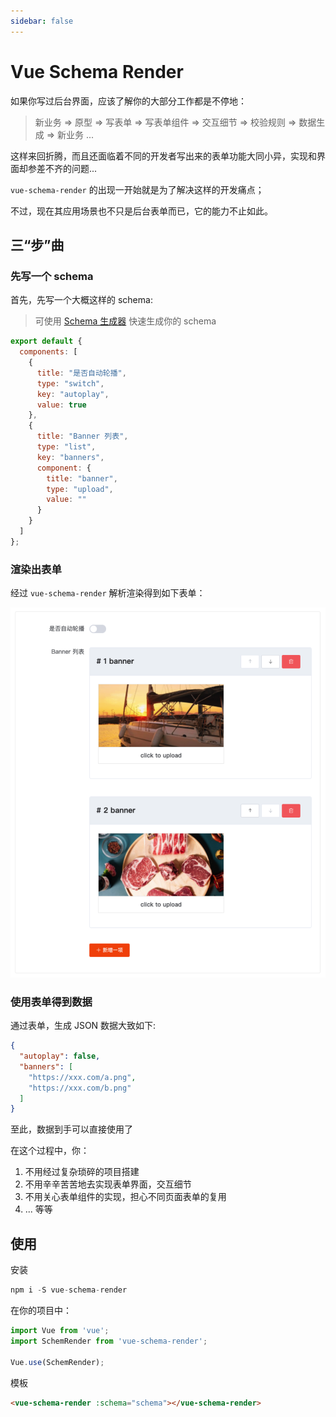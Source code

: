 ```yaml
---
sidebar: false
---
```


# Vue Schema Render

如果你写过后台界面，应该了解你的大部分工作都是不停地：

> 新业务 => 原型 => 写表单 => 写表单组件 => 交互细节 => 校验规则 => 数据生成 => 新业务 ... 

这样来回折腾，而且还面临着不同的开发者写出来的表单功能大同小异，实现和界面却参差不齐的问题...

`vue-schema-render` 的出现一开始就是为了解决这样的开发痛点；

不过，现在其应用场景也不只是后台表单而已，它的能力不止如此。

## 三“步”曲

### 先写一个 schema

首先，先写一个大概这样的 schema:

> 可使用 [Schema 生成器](./schema-generator) 快速生成你的 schema

```js
export default {
  components: [
    {
      title: "是否自动轮播",
      type: "switch",
      key: "autoplay",
      value: true
    },
    {
      title: "Banner 列表",
      type: "list",
      key: "banners",
      component: {
        title: "banner",
        type: "upload",
        value: ""
      }
    }
  ]
};
```

### 渲染出表单

经过 `vue-schema-render` 解析渲染得到如下表单：

![](./assets/form.png)

### 使用表单得到数据

通过表单，生成 JSON 数据大致如下:

```json
{
  "autoplay": false,
  "banners": [
    "https://xxx.com/a.png",
    "https://xxx.com/b.png"
  ]
}
```

至此，数据到手可以直接使用了

在这个过程中，你：

1. 不用经过复杂琐碎的项目搭建
2. 不用辛辛苦苦地去实现表单界面，交互细节
3. 不用关心表单组件的实现，担心不同页面表单的复用
4. ... 等等


## 使用

安装

```js
npm i -S vue-schema-render
```

在你的项目中：

```js
import Vue from 'vue';
import SchemRender from 'vue-schema-render';

Vue.use(SchemRender);
```

模板

```html
<vue-schema-render :schema="schema"></vue-schema-render>
```
